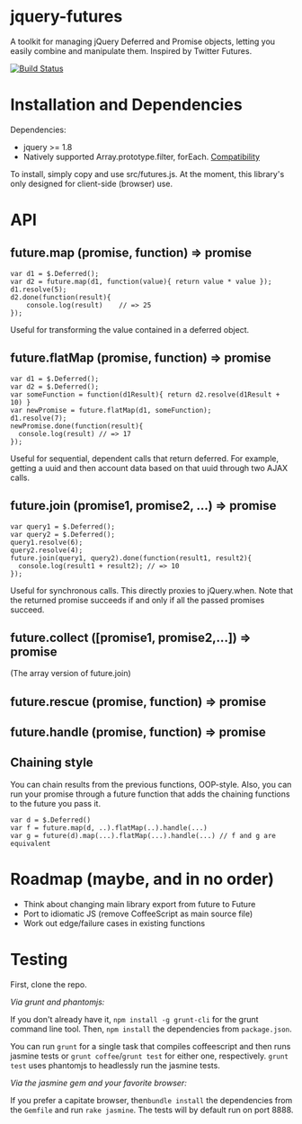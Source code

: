 jquery-futures
==============

A toolkit for managing jQuery Deferred and Promise objects, letting you
easily combine and manipulate them. Inspired by Twitter Futures.

[![Build Status](https://travis-ci.org/karansag/jquery-futures.svg?branch=master)](https://travis-ci.org/karansag/jquery-futures)

Installation and Dependencies
=============================
Dependencies:
* jquery >= 1.8
* Natively supported Array.prototype.filter, forEach. [Compatibility](http://kangax.github.io/es5-compat-table/)

To install, simply copy and use src/futures.js. At the moment, this library's only designed for client-side (browser) use.

API
==========================

future.map (promise, function) => promise
--------
    var d1 = $.Deferred();
    var d2 = future.map(d1, function(value){ return value * value });
    d1.resolve(5);
    d2.done(function(result){
        console.log(result)    // => 25
    });

Useful for transforming the value contained in a deferred object.

future.flatMap (promise, function) => promise
------
    var d1 = $.Deferred();
    var d2 = $.Deferred();
    var someFunction = function(d1Result){ return d2.resolve(d1Result + 10) }
    var newPromise = future.flatMap(d1, someFunction);
    d1.resolve(7);
    newPromise.done(function(result){
      console.log(result) // => 17
    });

Useful for sequential, dependent calls that return deferred. For example, getting a uuid and
then account data based on that uuid through two AJAX calls.


future.join (promise1, promise2, ...) => promise
-----
    var query1 = $.Deferred();
    var query2 = $.Deferred();
    query1.resolve(6);
    query2.resolve(4);
    future.join(query1, query2).done(function(result1, result2){
      console.log(result1 + result2); // => 10
    });

Useful for synchronous calls. This directly proxies to jQuery.when. Note that the returned
promise succeeds if and only if all the passed promises succeed.

future.collect ([promise1, promise2,...]) => promise
----
(The array version of future.join)

future.rescue (promise, function) => promise
----

future.handle (promise, function) => promise
----

Chaining style
----
You can chain results from the previous functions, OOP-style. Also, you can run
your promise through a future function that adds the chaining functions to
the future you pass it.

    var d = $.Deferred()
    var f = future.map(d, ..).flatMap(..).handle(...)
    var g = future(d).map(...).flatMap(...).handle(...) // f and g are equivalent


Roadmap (maybe, and in no order)
========

* Think about changing main library export from future to Future
* Port to idiomatic JS (remove CoffeeScript as main source file)
* Work out edge/failure cases in existing functions


Testing
==================
First, clone the repo.

*Via grunt and phantomjs:*

If you don't already have it, `npm install -g grunt-cli` for the grunt command line tool. Then,
`npm install` the dependencies from `package.json`.

You can run `grunt` for a single
task that compiles coffeescript and then runs jasmine tests or `grunt coffee`/`grunt test` for either one, respectively.
`grunt test` uses phantomjs to headlessly run the jasmine tests.

*Via the jasmine gem and your favorite browser:*

If you prefer a capitate browser, then`bundle install` the dependencies from the `Gemfile` and
run `rake jasmine`. The tests will by default run on port 8888.

